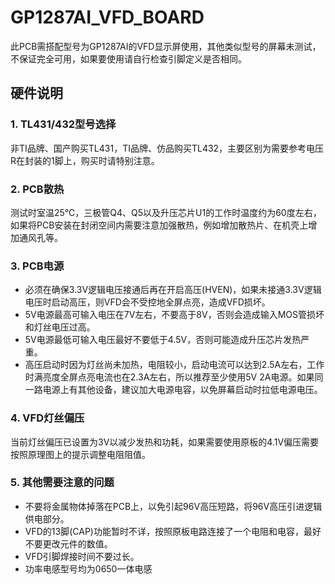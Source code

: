 # GP1287AI_VFD_BOARD
此PCB需搭配型号为GP1287AI的VFD显示屏使用，其他类似型号的屏幕未测试，不保证完全可用，如果要使用请自行检查引脚定义是否相同。

## 硬件说明

### 1. TL431/432型号选择
非TI品牌、国产购买TL431，TI品牌、仿品购买TL432，主要区别为需要参考电压R在封装的1脚上，购买时请特别注意。

### 2. PCB散热
测试时室温25℃，三极管Q4、Q5以及升压芯片U1的工作时温度约为60度左右，如果将PCB安装在封闭空间内需要注意加强散热，例如增加散热片、在机壳上增加通风孔等。

### 3. PCB电源
* 必须在确保3.3V逻辑电压接通后再在开启高压(HVEN)，如果未接通3.3V逻辑电压时启动高压，则VFD会不受控地全屏点亮，造成VFD损坏。
* 5V电源最高可输入电压在7V左右，不要高于8V，否则会造成输入MOS管损坏和灯丝电压过高。
* 5V电源最低可输入电压最好不要低于4.5V，否则可能造成升压芯片发热严重。
* 高压启动时因为灯丝尚未加热，电阻较小，启动电流可以达到2.5A左右，工作时满亮度全屏点亮电流也在2.3A左右，所以推荐至少使用5V 2A电源。如果同一路电源上有其他设备，建议加大电源电容，以免屏幕启动时拉低电源电压。

### 4. VFD灯丝偏压
当前灯丝偏压已设置为3V以减少发热和功耗，如果需要使用原板的4.1V偏压需要按照原理图上的提示调整电阻阻值。

### 5. 其他需要注意的问题
* 不要将金属物体掉落在PCB上，以免引起96V高压短路，将96V高压引进逻辑供电部分。
* VFD的13脚(CAP)功能暂时不详，按照原板电路连接了一个电阻和电容，最好不要更改元件的数值。
* VFD引脚焊接时间不要过长。
* 功率电感型号均为0650一体电感
